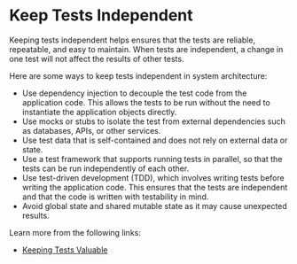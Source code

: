 # Keep Tests Independent

Keeping tests independent helps ensures that the tests are reliable, repeatable, and easy to maintain. When tests are independent, a change in one test will not affect the results of other tests.

Here are some ways to keep tests independent in system architecture:

- Use dependency injection to decouple the test code from the application code. This allows the tests to be run without the need to instantiate the application objects directly.
- Use mocks or stubs to isolate the test from external dependencies such as databases, APIs, or other services.
- Use test data that is self-contained and does not rely on external data or state.
- Use a test framework that supports running tests in parallel, so that the tests can be run independently of each other.
- Use test-driven development (TDD), which involves writing tests before writing the application code. This ensures that the tests are independent and that the code is written with testability in mind.
- Avoid global state and shared mutable state as it may cause unexpected results.

Learn more from the following links:

- [Keeping Tests Valuable](https://www.checklyhq.com/learn/headless/valuable-tests/)
